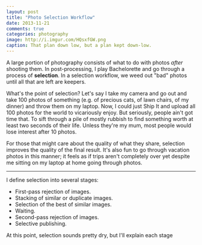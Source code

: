 ```yaml
---
layout: post
title: "Photo Selection Workflow"
date: 2013-11-21
comments: true
categories: photography
image: http://i.imgur.com/HQsxfGW.png
caption: That plan down low, but a plan kept down-low.
---
```


A large portion of photography consists of what to do with photos *after*
shooting them. In post-processing, I play Bachelorette and go through a process
of **selection**. In a selection workflow, we weed out "bad" photos until all
that are left are keepers.

<!-- more -->

What's the point of selection? Let's say I take my camera and go out and take
100 photos of something (e.g. of precious cats, of lawn chairs, of my dinner)
and throw them on my laptop.  Now, I could just Ship It and upload all 100
photos for the world to vicariously enjoy. But seriously, people ain't got time
that. To sift through a pile of mostly rubbish to find something worth at least
two seconds of their life. Unless they're my mum, most people would lose
interest after 10 photos.

For those that might care about the quality of what they share, selection
improves the quality of the final result. It's also fun to go through vacation
photos in this manner; it feels as if trips aren't completely over yet despite
me sitting on my laptop at home going through photos.

---

I define selection into several stages:

- First-pass rejection of images.
- Stacking of similar or duplicate images.
- Selection of the best of similar images.
- Waiting.
- Second-pass rejection of images.
- Selective publishing.

At this point, selection sounds pretty dry, but I'll explain each stage
